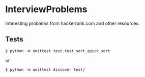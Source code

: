 InterviewProblems
=================

Interesting problems from hackerrank.com and other resources.

Tests
-----

    $ python -m unittest test.test_sort_quick_sort

or

    $ python -m unittest discover test/
